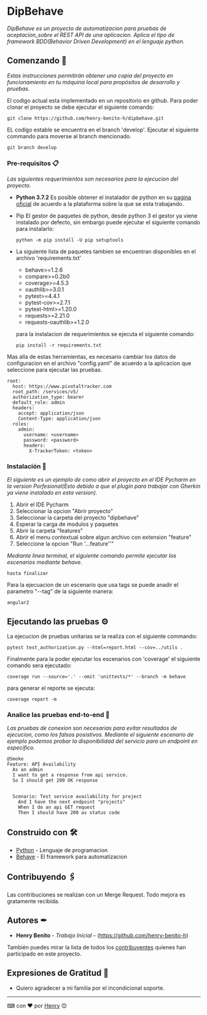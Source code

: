 # DipBehave

_DipBehave es un proyecto de automatizacion para pruebas de aceptacion_sobre el REST API de una aplicacion._
_Aplica el tipo de framework BDD(Behavior Driven Development) en el lenguaje python._

## Comenzando 🚀

_Estas instrucciones permitirán obtener una copia del proyecto en funcionamiento en tu máquina local para propósitos de desarrollo y pruebas._

El codigo actual esta implementado en un repositorio en github. Para poder clonar el proyecto se debe ejecutar el siguiente comando:

```git clone https://github.com/henry-benito-h/dipbehave.git```

EL codigo estable se encuentra en el branch 'develop'. Ejecutar el siguiente commando para moverse al branch mencionado.

```git branch develop```


### Pre-requisitos 📋

_Las siguientes requerimientos son necesarios para la ejecucion del proyecto._

- **Python 3.7.2**
Es posible obtener el instalador de python en su [pagina oficial](https://www.python.org/downloads/) de acuerdo a la plataforma sobre la que se esta trabajando.

- Pip
El gestor de paquetes de python, desde python 3 el gestor ya viene instalado por defecto, sin embargo puede ejecutar el 
siguiente comando para instalarlo:

    ```
    python -m pip install -U pip setuptools
    ```
- La siguiente lista de paquetes tambien se encuentran disponibles en el archivo 'requirements.txt'

  - behave>=1.2.6
  - compare>=0.2b0
  - coverage>=4.5.3
  - oauthlib>=3.0.1
  - pytest>=4.4.1
  - pytest-cov>=2.7.1
  - pytest-html>=1.20.0
  - requests>=2.21.0
  - requests-oauthlib>=1.2.0

  para la instalacion de requerimientos se ejecuta el siguiente comando:
    ```
    pip install -r requirements.txt
    ```

Mas alla de estas herramientas, es necesario cambiar los datos de configuracion en el archivo "config.yaml" de acuerdo a
 la aplicacion que seleccione para ejecutar las pruebas.

    root:
      host: https://www.pivotaltracker.com
      root_path: /services/v5/
      authorization_type: bearer
      default_role: admin
      headers:
        accept: application/json
        Content-Type: application/json
      roles:
        admin:
          username: <username>
          password: <password>
          headers:
            X-TrackerToken: <token>


### Instalación 🔧

_El siguiente es un ejemplo de como abrir el proyecto en el IDE Pycharm en la version Porfesional(Esto debido a que el 
plugin para trabajar con Gherkin ya viene instalado en esta version)._

 1. Abrir el IDE Pycharm
 2. Seleccionar la opcion "Abrir proyecto"
 3. Seleccionar la carpeta del proyecto "dipbehave"
 4. Esperar la carga de modulos y paquetes
 5. Abrir la carpeta "features"
 6. Abrir el menu contextual sobre algun archivo con extension "feature"
 7. Seleccione la opcion "Run '...feature''"


_Mediante linea terminal, el siguiente comando permite ejecutar los escenarios mediante behave._

```
hasta finalizar
```

Para la ejecuacion de un escenario que usa tags se puede anadir el parametro "--tag" de la siguiente manera:
```
angular2
```


## Ejecutando las pruebas ⚙

La ejecucion de pruebas unitarias se la realiza con el siguiente commando:

```
pytest test_authorization.py --html=report.html --cov=../utils .
```

Finalmente para la poder ejecutar los escenarios con 'coverage' el siguiente comando sera ejecutado:

```
coverage run --source='.' --omit 'unittests/*' --branch -m behave
```

para generar el reporte se ejecuta:

```
coverage report -m
```


### Analice las pruebas end-to-end 🔩

_Las pruebas de conexion son necesarias para evitar resultados de ejecucion, como los falsos posistivos. Mediante el
 siguiente escenario de ejemplo podemos probar la disponibilidad del servicio para un endpoint en especifico._

```gherkin
@Smoke
Feature: API Availability
  As an admin
  I want to get a response from api service.
  So I should get 200 OK response


  Scenario: Test service availability for project
    And I have the next endpoint "projects"
    When I do an api GET request
    Then I should have 200 as status code
```

## Construido con 🛠

* [Python](https://www.python.org) - Lenguaje de programacion
* [Behave](https://behave.readthedocs.io) - El framework para automatizacion

## Contribuyendo 🖇

Las contribuciones se realizan con un Merge Request. Todo mejora es gratamente recibida.

## Autores ✒
* **Henry Benito** - *Trabajo Inicial* - (https://github.com/henry-benito-h)


También puedes mirar la lista de todos los [contribuyentes](https://github.com/henry-benito-h/dipbehave/contributors) quíenes han participado en este proyecto. 

## Expresiones de Gratitud 🎁

* Quiero agradecer a mi familia por el incondicional soporte.



---
⌨ con ❤ por [Henry](https://github.com/henry-benito-h) 😊
